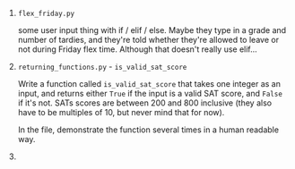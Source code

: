 1. `flex_friday.py`

    some user input thing with if / elif / else. Maybe they type in a grade and number of tardies, and they're told whether they're allowed to leave or not during Friday flex time. Although that doesn't really use elif...

1. `returning_functions.py` - `is_valid_sat_score`

    Write a function called `is_valid_sat_score` that takes one integer as an input, and returns either `True` if the input is a valid SAT score, and `False` if it's not. SATs scores are between 200 and 800 inclusive (they also have to be multiples of 10, but never mind that for now).

    In the file, demonstrate the function several times in a human readable way.

1.
